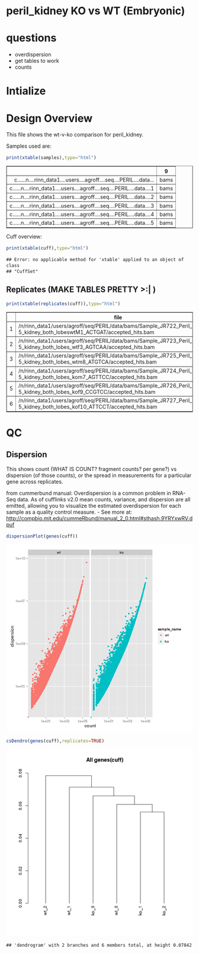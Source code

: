 peril_kidney KO vs WT (Embryonic)
======================================

# questions
- overdispersion
- get tables to work
- counts






# Intialize


# Design Overview

This file shows the wt-v-ko comparison for peril_kidney. 

Samples used are:

```r
print(xtable(samples),type="html")
```

<!-- html table generated in R 3.0.2 by xtable 1.7-3 package -->
<!-- Thu Jun 12 13:11:43 2014 -->
<TABLE border=1>
<TR> <TH>  </TH> <TH> 9 </TH>  </TR>
  <TR> <TD align="right"> c......n....rinn_data1....users....agroff....seq....PERIL....data... </TD> <TD> bams </TD> </TR>
  <TR> <TD align="right"> c......n....rinn_data1....users....agroff....seq....PERIL....data....1 </TD> <TD> bams </TD> </TR>
  <TR> <TD align="right"> c......n....rinn_data1....users....agroff....seq....PERIL....data....2 </TD> <TD> bams </TD> </TR>
  <TR> <TD align="right"> c......n....rinn_data1....users....agroff....seq....PERIL....data....3 </TD> <TD> bams </TD> </TR>
  <TR> <TD align="right"> c......n....rinn_data1....users....agroff....seq....PERIL....data....4 </TD> <TD> bams </TD> </TR>
  <TR> <TD align="right"> c......n....rinn_data1....users....agroff....seq....PERIL....data....5 </TD> <TD> bams </TD> </TR>
   </TABLE>


Cuff overview:

```r
print(xtable(cuff),type="html")
```

```
## Error: no applicable method for 'xtable' applied to an object of class
## "CuffSet"
```

## Replicates (MAKE TABLES PRETTY >:| )

```r
print(xtable(replicates(cuff)),type="html")
```

<!-- html table generated in R 3.0.2 by xtable 1.7-3 package -->
<!-- Thu Jun 12 13:11:43 2014 -->
<TABLE border=1>
<TR> <TH>  </TH> <TH> file </TH> <TH> sample_name </TH> <TH> replicate </TH> <TH> rep_name </TH> <TH> total_mass </TH> <TH> norm_mass </TH> <TH> internal_scale </TH> <TH> external_scale </TH>  </TR>
  <TR> <TD align="right"> 1 </TD> <TD> /n/rinn_data1/users/agroff/seq/PERIL/data/bams/Sample_JR722_Peril_L43_E14-5_kidney_both_lobeswtM1_ACTGAT/accepted_hits.bam </TD> <TD> wt </TD> <TD align="right">   0 </TD> <TD> wt_0 </TD> <TD align="right"> 32567800.00 </TD> <TD align="right"> 28714000.00 </TD> <TD align="right"> 1.13 </TD> <TD align="right"> 1.00 </TD> </TR>
  <TR> <TD align="right"> 2 </TD> <TD> /n/rinn_data1/users/agroff/seq/PERIL/data/bams/Sample_JR723_Peril_L43_E14-5_kidney_both_lobes_wtf3_AGTCAA/accepted_hits.bam </TD> <TD> wt </TD> <TD align="right">   1 </TD> <TD> wt_1 </TD> <TD align="right"> 24846400.00 </TD> <TD align="right"> 28714000.00 </TD> <TD align="right"> 0.88 </TD> <TD align="right"> 1.00 </TD> </TR>
  <TR> <TD align="right"> 3 </TD> <TD> /n/rinn_data1/users/agroff/seq/PERIL/data/bams/Sample_JR725_Peril_L43_E14-5_kidney_both_lobes_wtm8_ATGTCA/accepted_hits.bam </TD> <TD> wt </TD> <TD align="right">   2 </TD> <TD> wt_2 </TD> <TD align="right"> 18152700.00 </TD> <TD align="right"> 28714000.00 </TD> <TD align="right"> 0.61 </TD> <TD align="right"> 1.00 </TD> </TR>
  <TR> <TD align="right"> 4 </TD> <TD> /n/rinn_data1/users/agroff/seq/PERIL/data/bams/Sample_JR724_Peril_L43_E14-5_kidney_both_lobes_kom7_AGTTCC/accepted_hits.bam </TD> <TD> ko </TD> <TD align="right">   0 </TD> <TD> ko_0 </TD> <TD align="right"> 21233900.00 </TD> <TD align="right"> 28714000.00 </TD> <TD align="right"> 0.75 </TD> <TD align="right"> 1.00 </TD> </TR>
  <TR> <TD align="right"> 5 </TD> <TD> /n/rinn_data1/users/agroff/seq/PERIL/data/bams/Sample_JR726_Peril_L43_E14-5_kidney_both_lobes_kof9_CCGTCC/accepted_hits.bam </TD> <TD> ko </TD> <TD align="right">   1 </TD> <TD> ko_1 </TD> <TD align="right"> 41738700.00 </TD> <TD align="right"> 28714000.00 </TD> <TD align="right"> 1.43 </TD> <TD align="right"> 1.00 </TD> </TR>
  <TR> <TD align="right"> 6 </TD> <TD> /n/rinn_data1/users/agroff/seq/PERIL/data/bams/Sample_JR727_Peril_L43_E14-5_kidney_both_lobes_kof10_ATTCCT/accepted_hits.bam </TD> <TD> ko </TD> <TD align="right">   2 </TD> <TD> ko_2 </TD> <TD align="right"> 43552300.00 </TD> <TD align="right"> 28714000.00 </TD> <TD align="right"> 1.52 </TD> <TD align="right"> 1.00 </TD> </TR>
   </TABLE>

# QC

## Dispersion

This shows count (WHAT IS COUNT? fragment counts? per gene?) vs dispersion (of those counts), or the spread in measurements for a particular gene across replicates. 

from cummerbund manual: Overdispersion is a common problem in RNA-Seq data. As of cufflinks v2.0 mean counts, variance, and dispersion are all emitted, allowing you to visualize the estimated overdispersion for each sample as a quality control measure. - See more at: http://compbio.mit.edu/cummeRbund/manual_2_0.html#sthash.9YRYxwRV.dpuf



```r
dispersionPlot(genes(cuff))
```

![plot of chunk dispersion](figure/peril_kidney/dispersion1.png) 

```r
csDendro(genes(cuff),replicates=TRUE)
```

![plot of chunk dispersion](figure/peril_kidney/dispersion2.png) 

```
## 'dendrogram' with 2 branches and 6 members total, at height 0.07842
```
